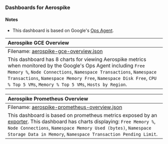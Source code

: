 ### Dashboards for Aerospike

#### Notes

- This dashboard is based on Google's [Ops Agent](https://cloud.google.com/stackdriver/docs/solutions/agents/ops-agent).


|Aerospike GCE Overview|
|:------------------|
|Filename: [aerospike-gce-overview.json](aerospike-gce-overview.json)| 
| This dashboard has 8 charts for viewing Aerospike metrics when monitored by the Google's Ops Agent including `Free Memory %`, `Node Connections`, `Namespace Transactions`, `Namespace Transactions`, `Namespace Memory Free`, `Namespace Disk Free`, `CPU % Top 5 VMs`, `Memory % Top 5 VMs`, `Hosts by Region`. |

|Aerospike Prometheus Overview|
|:------------------|
|Filename: [aerospike-prometheus-overview.json](aerospike-prometheus-overview.json)|
| This dashboard is based on prometheus metrics exposed by an [exporter](https://github.com/aerospike/aerospike-prometheus-exporter). This dashboard has charts displaying: `Free Memory %`, `Node Connections`, `Namespace Memory Used (bytes)`, `Namespace Storage Data in Memory`, `Namespace Transaction Pending Limit`. |
